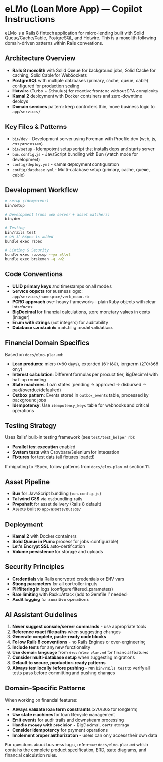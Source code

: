 # eLMo (Loan More App) — Copilot Instructions

eLMo is a Rails 8 fintech application for micro-lending built with Solid Queue/Cache/Cable, PostgreSQL, and Hotwire. This is a monolith following domain-driven patterns within Rails conventions.

## Architecture Overview

- **Rails 8 monolith** with Solid Queue for background jobs, Solid Cache for caching, Solid Cable for WebSockets
- **PostgreSQL** with multiple databases (primary, cache, queue, cable) configured for production scaling
- **Hotwire** (Turbo + Stimulus) for reactive frontend without SPA complexity
- **Kamal 2** deployment with Docker containers and zero-downtime deploys
- **Domain services** pattern: keep controllers thin, move business logic to `app/services/`

## Key Files & Patterns

- `bin/dev` - Development server using Foreman with Procfile.dev (web, js, css processes)
- `bin/setup` - Idempotent setup script that installs deps and starts server
- `bun.config.js` - JavaScript bundling with Bun (watch mode for development)
- `config/deploy.yml` - Kamal deployment configuration
- `config/database.yml` - Multi-database setup (primary, cache, queue, cable)

## Development Workflow

```bash
# Setup (idempotent)
bin/setup

# Development (runs web server + asset watchers)
bin/dev

# Testing
bin/rails test
# OR if RSpec is added:
bundle exec rspec

# Linting & Security
bundle exec rubocop --parallel
bundle exec brakeman -q -w2
```

## Code Conventions

- **UUID primary keys** and timestamps on all models
- **Service objects** for business logic: `app/services/namespace/verb_noun.rb`
- **PORO approach** over heavy frameworks - plain Ruby objects with clear interfaces
- **BigDecimal** for financial calculations, store monetary values in cents (integer)
- **Enum with strings** (not integers) for auditability
- **Database constraints** matching model validations

## Financial Domain Specifics

Based on `docs/elmo-plan.md`:

- **Loan products**: micro (≤60 days), extended (61-180), longterm (270/365 only)
- **Interest calculation**: Different formulas per product tier, BigDecimal with half-up rounding
- **State machines**: Loan states (pending → approved → disbursed → paid/overdue/defaulted)
- **Outbox pattern**: Events stored in `outbox_events` table, processed by background jobs
- **Idempotency**: Use `idempotency_keys` table for webhooks and critical operations

## Testing Strategy

Uses Rails' built-in testing framework (see `test/test_helper.rb`):

- **Parallel test execution** enabled
- **System tests** with Capybara/Selenium for integration
- **Fixtures** for test data (all fixtures loaded)

If migrating to RSpec, follow patterns from `docs/elmo-plan.md` section 11.

## Asset Pipeline

- **Bun** for JavaScript bundling (`bun.config.js`)
- **Tailwind CSS** via cssbundling-rails
- **Propshaft** for asset delivery (Rails 8 default)
- Assets built to `app/assets/builds/`

## Deployment

- **Kamal 2** with Docker containers
- **Solid Queue in Puma** process for jobs (configurable)
- **Let's Encrypt SSL** auto-certification
- **Volume persistence** for storage and uploads

## Security Principles

- **Credentials** via Rails encrypted credentials or ENV vars
- **Strong parameters** for all controller inputs
- **PII filtering** in logs (configure filtered_parameters)
- **Rate limiting** with Rack::Attack (add to Gemfile if needed)
- **Audit logging** for sensitive operations

## AI Assistant Guidelines

1. **Never suggest console/server commands** - use appropriate tools
2. **Reference exact file paths** when suggesting changes
3. **Generate complete, paste-ready code blocks**
4. **Follow Rails 8 conventions** - no Rails Engines or over-engineering
5. **Include tests** for any new functionality
6. **Use domain language** from `docs/elmo-plan.md` for financial features
7. **Consider multi-database setup** when suggesting migrations
8. **Default to secure, production-ready patterns**
9. **Always test locally before pushing** - run `bin/rails test` to verify all tests pass before committing and pushing changes

## Domain-Specific Patterns

When working on financial features:

- **Always validate loan term constraints** (270/365 for longterm)
- **Use state machines** for loan lifecycle management
- **Emit events** for audit trails and downstream processing
- **Handle money with precision** - BigDecimal, cents storage
- **Consider idempotency** for payment operations
- **Implement proper authorization** - users can only access their own data

For questions about business logic, reference `docs/elmo-plan.md` which contains the complete product specification, ERD, state diagrams, and financial calculation rules.
